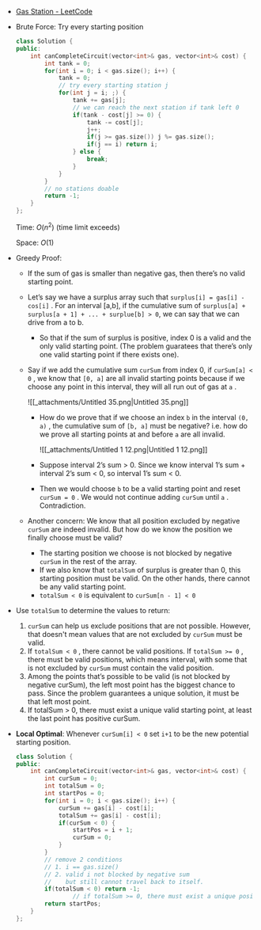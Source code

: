 - [Gas Station - LeetCode](https://leetcode.com/problems/gas-station/description/)
- Brute Force: Try every starting position
    
    ```C++
    class Solution {
    public:
        int canCompleteCircuit(vector<int>& gas, vector<int>& cost) {
            int tank = 0;
            for(int i = 0; i < gas.size(); i++) {
                tank = 0;
                // try every starting station j
                for(int j = i; ;) {
                    tank += gas[j];
                    // we can reach the next station if tank left 0
                    if(tank - cost[j] >= 0) {
                        tank -= cost[j];
                        j++;
                        if(j >= gas.size()) j %= gas.size();
                        if(j == i) return i;
                    } else {
                        break;
                    }
                }
            }
            // no stations doable
            return -1;
        }
    };
    ```
    
    Time: $O(n^2)$﻿ (time limit exceeds)
    
    Space: $O(1)$﻿
    

- Greedy Proof:
    - If the sum of gas is smaller than negative gas, then there’s no valid starting point.
    - Let’s say we have a surplus array such that `surplus[i] = gas[i] - cos[i]` . For an interval [a,b], if the cumulative sum of `surplus[a] + surplus[a + 1] + ... + surplue[b] > 0`, we can say that we can drive from a to b.
        - So that if the sum of surplus is positive, index 0 is a valid and the only valid starting point. (The problem guaratees that there’s only one valid starting point if there exists one).
    - Say if we add the cumulative sum `curSum` from index 0, if `curSum[a] < 0` , we know that `[0, a]` are all invalid starting points because if we choose any point in this interval, they will all run out of gas at `a` .
        
        ![[_attachments/Untitled 35.png|Untitled 35.png]]
        
        - How do we prove that if we choose an index `b` in the interval `(0, a)` , the cumulative sum of `[b, a]` must be negative? i.e. how do we prove all starting points at and before `a` are all invalid.
            
            ![[_attachments/Untitled 1 12.png|Untitled 1 12.png]]
            
        - Suppose interval 2’s sum > 0. Since we know interval 1’s sum + interval 2’s sum < 0, so interval 1’s sum < 0.
        - Then we would choose `b` to be a valid starting point and reset `curSum = 0` . We would not continue adding `curSum` until `a` . Contradiction.
    - Another concern: We know that all position excluded by negative `curSum` are indeed invalid. But how do we know the position we finally choose must be valid?
        - The starting position we choose is not blocked by negative `curSum` in the rest of the array.
        - If we also know that `totalSum` of surplus is greater than 0, this starting position must be valid. On the other hands, there cannot be any valid starting point.
        - `totalSum < 0` is equivalent to `curSum[n - 1] < 0`

- Use `totalSum` to determine the values to return:
	1. `curSum` can help us exclude positions that are not possible. However, that doesn't mean values that are not excluded by `curSum` must be valid. 
	2. If `totalSum < 0` , there cannot be valid positions. If `totalSum >= 0` , there must be valid positions, which means interval, with some that is not excluded by `curSum` must contain the valid position. 
	3. Among the points that’s possible to be valid (is not blocked by negative curSum), the left most point has the biggest chance to pass. Since the problem guarantees a unique solution, it must be that left most point.
    3. If totalSum > 0, there must exist a unique valid starting point, at least the last point has positive curSum.

- **Local Optimal**: Whenever `curSum[i] < 0` set `i+1` to be the new potential starting position. 
    
    ```C++
    class Solution {
    public:
        int canCompleteCircuit(vector<int>& gas, vector<int>& cost) {
            int curSum = 0;
            int totalSum = 0;
            int startPos = 0;
            for(int i = 0; i < gas.size(); i++) {
                curSum += gas[i] - cost[i];
                totalSum += gas[i] - cost[i];
                if(curSum < 0) {
                    startPos = i + 1;
                    curSum = 0;
                }
            }
            // remove 2 conditions
            // 1. i == gas.size()
            // 2. valid i not blocked by negative sum
            //    but still cannot travel back to itself.
            if(totalSum < 0) return -1;
    				// if totalSum >= 0, there must exist a unique position. 
            return startPos;
        }
    };
    ```